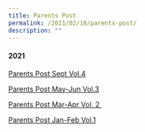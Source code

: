 ```yaml
---
title: Parents Post
permalink: /2021/02/10/parents-post/
description: ""
---
```

<h4>2021</h4>
<p><a href="https://blangahrisepri.moe.edu.sg/wp-content/uploads/2021/02/Parents-Post-Sept-2021-Vol.4-1.pdf">Parents Post Sept Vol.4</a></p>
<p><a href="https://blangahrisepri.moe.edu.sg/wp-content/uploads/2021/02/Parents-Post-MayJun-2021-Vol.3-R1.pdf">Parents Post May-Jun Vol.3</a></p>
<p><a href="https://blangahrisepri.moe.edu.sg/wp-content/uploads/2021/02/Parents-Post-Mar_Apr2021-Vol2-R2-compressed.pdf">Parents Post Mar-Apr Vol. 2&nbsp;</a></p>
<p><a href="https://blangahrisepri.moe.edu.sg/wp-content/uploads/2021/02/Parents-Post-Jan_Feb2021-Vol.1-1.pdf">Parents Post Jan-Feb Vol.1</a></p>

